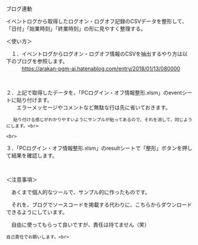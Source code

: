 ブログ連動


イベントログから取得したログオン・ログオフ記録のCSVデータを整形して、「日付」「始業時刻」「終業時刻」の形に見やすく整理する。<br>


＜使い方＞

　１．イベントログからログオン・ログオフ情報のCSVを抽出するやり方は以下のブログを参照します。<br>
 　　　https://arakan-pgm-ai.hatenablog.com/entry/2018/01/13/080000<br>
    
   <br>

   ２．上記で取得したデータを、「PCログイン・オフ情報整形.xlsm」のeventシートに貼り付けます。<br>
   　　エラーメッセージやコメントなど無駄な行は先に省いておきます。<br>

     　貼り付ける感じがわかりやすいようにサンプルが貼ってあるので、それを消して、同じようにします。<br>

    <br>
  
      
      
   ３．「PCログイン・オフ情報整形.xlsm」のresultシートで「整形」ボタンを押して結果を確認します。<br>

  <br>
 
  
  ＜注意事項＞<br>

  
  
  　あくまで個人的なツールで、サンプル的に作ったものです。<br>

  　それを、ブログでソースコードを掲載する代わりに、こちらからダウンロードできるようにしています。<br>

  　自由に使ってもらって良いですが、責任は持てません（笑）<br>

    自己責任でお願いします。<br>

   
